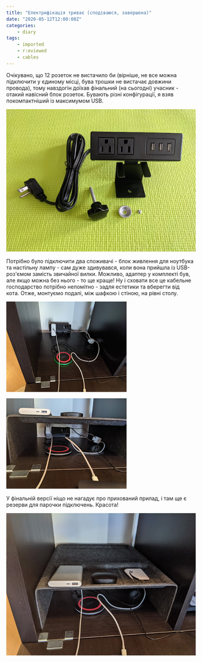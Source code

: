 ```yaml
---
title: "Електрифікація триває (сподіваюся, завершена)"
date: "2020-05-12T12:00:00Z"
categories:
    - diary
tags:
    - imported
    - r:eviewed
    - cables
---
```

Очікувано, що 12 розеток не вистачило би (вірніше, не все можна підключити у єдиному місці, бува трошки не вистачає довжини провода), тому навздогін доїхав фінальний (на сьогодні) учасник - отакий навісний блок розеток. Бувають різні конфігурації, я взяв покомпактніший із максимумом USB.

[![](thumb_00.jpg)](img00.jpg)
<!--more-->

Потрібно було підключити два споживачі - блок живлення для ноутбука та настільну лампу - сам дуже здивувався, коли вона прийшла із USB-роз'ємом замість звичайної вилки. Можливо, адаптер у комплекті був, але якщо можна без нього - то ще краще! Ну і сховати все це кабельне господарство потрібно непомітно - задля естетики та вберегти від кота. Отже, монтуємо подалі, між шафкою і стіною, на рівні столу.

[![](thumb_01.jpg)](img01.jpg)

[![](thumb_02.jpg)](img02.jpg)

У фінальній версії ніщо не нагадує про прихований прилад, і там ще є резерви для парочки підключень. Красота!

[![](thumb_03.jpg)](img03.jpg)
